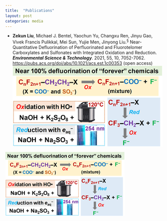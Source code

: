 ```yaml
---
title:  "Publications"
layout: post
categories: media
---
```


   - **Zekun Liu**, Michael J. Bentel, Yaochun Yu, Changxu Ren, Jinyu Gao, Vivek Francis Pulikkal, Mei Sun, Yujie Men, Jinyong Liu.<sup>&sect;</sup> Near-Quantitative Defluorination of Perfluorinated and Fluorotelomer Carboxylates and Sulfonates with Integrated Oxidation and Reduction. ***Environmental Science & Technology***. 2021, 55, 10, 7052-7062.  
   https://pubs.acs.org/doi/abs/10.1021/acs.est.1c00353 (open access)  
   ![manuscript](/Images/es1c00353_0010.jpeg)
   <img src="/Images/es1c00353_0010.jpeg" style="zoom:50%" />

